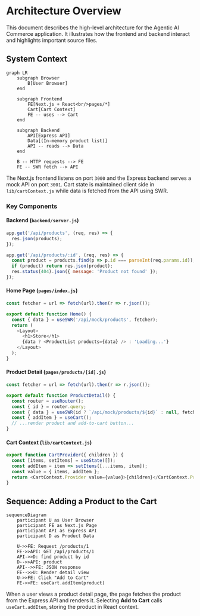 # Architecture Overview

This document describes the high-level architecture for the Agentic AI Commerce application. It illustrates how the frontend and backend interact and highlights important source files.

## System Context

```mermaid
graph LR
    subgraph Browser
        B[User Browser]
    end

    subgraph Frontend
        FE[Next.js + React<br/>pages/*]
        Cart[Cart Context]
        FE -- uses --> Cart
    end

    subgraph Backend
        API[Express API]
        Data[(In-memory product list)]
        API -- reads --> Data
    end

    B -- HTTP requests --> FE
    FE -- SWR fetch --> API
```

The Next.js frontend listens on port `3000` and the Express backend serves a mock API on port `3001`. Cart state is maintained client side in `lib/cartContext.js` while data is fetched from the API using SWR.

### Key Components

#### Backend (`backend/server.js`)
```javascript
app.get('/api/products', (req, res) => {
  res.json(products);
});

app.get('/api/products/:id', (req, res) => {
  const product = products.find(p => p.id === parseInt(req.params.id));
  if (product) return res.json(product);
  res.status(404).json({ message: 'Product not found' });
});
```

#### Home Page (`pages/index.js`)
```javascript
const fetcher = url => fetch(url).then(r => r.json());

export default function Home() {
  const { data } = useSWR('/api/mock/products', fetcher);
  return (
    <Layout>
      <h1>Store</h1>
      {data ? <ProductList products={data} /> : 'Loading...'}
    </Layout>
  );
}
```

#### Product Detail (`pages/products/[id].js`)
```javascript
const fetcher = url => fetch(url).then(r => r.json());

export default function ProductDetail() {
  const router = useRouter();
  const { id } = router.query;
  const { data } = useSWR(id ? `/api/mock/products/${id}` : null, fetcher);
  const { addItem } = useCart();
  // ...render product and add-to-cart button...
}
```

#### Cart Context (`lib/cartContext.js`)
```javascript
export function CartProvider({ children }) {
  const [items, setItems] = useState([]);
  const addItem = item => setItems([...items, item]);
  const value = { items, addItem };
  return <CartContext.Provider value={value}>{children}</CartContext.Provider>;
}
```

## Sequence: Adding a Product to the Cart

```mermaid
sequenceDiagram
    participant U as User Browser
    participant FE as Next.js Page
    participant API as Express API
    participant D as Product Data

    U->>FE: Request /products/1
    FE->>API: GET /api/products/1
    API->>D: find product by id
    D-->>API: product
    API-->>FE: JSON response
    FE-->>U: Render detail view
    U->>FE: Click "Add to Cart"
    FE->>FE: useCart.addItem(product)
```

When a user views a product detail page, the page fetches the product from the Express API and renders it. Selecting **Add to Cart** calls `useCart.addItem`, storing the product in React context.
